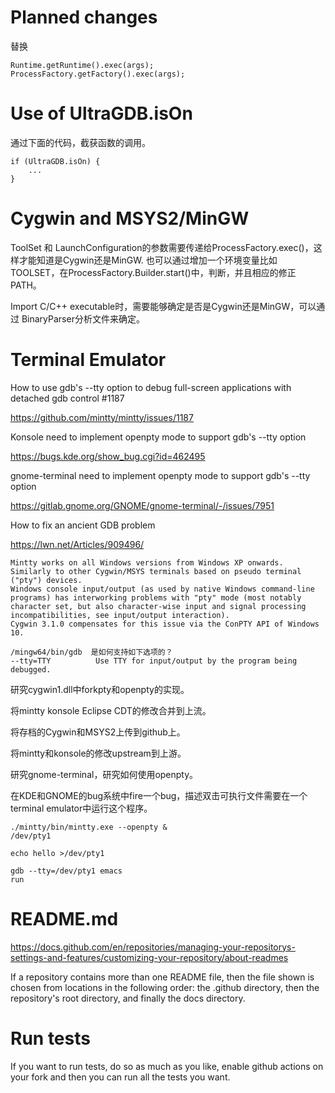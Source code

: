 


# Planned changes


替换
```
Runtime.getRuntime().exec(args);
ProcessFactory.getFactory().exec(args);
```

# Use of UltraGDB.isOn

通过下面的代码，截获函数的调用。
```
if (UltraGDB.isOn) {
	...
}
```


# Cygwin and MSYS2/MinGW


ToolSet 和 LaunchConfiguration的参数需要传递给ProcessFactory.exec()，这样才能知道是Cygwin还是MinGW.
也可以通过增加一个环境变量比如TOOLSET，在ProcessFactory.Builder.start()中，判断，并且相应的修正PATH。


Import C/C++ executable时，需要能够确定是否是Cygwin还是MinGW，可以通过 BinaryParser分析文件来确定。


# Terminal Emulator

How to use gdb's --tty option to debug full-screen applications with detached gdb control #1187

https://github.com/mintty/mintty/issues/1187


Konsole need to implement openpty mode to support gdb's --tty option

https://bugs.kde.org/show_bug.cgi?id=462495

gnome-terminal need to implement openpty mode to support gdb's --tty option

https://gitlab.gnome.org/GNOME/gnome-terminal/-/issues/7951

How to fix an ancient GDB problem

https://lwn.net/Articles/909496/

```
Mintty works on all Windows versions from Windows XP onwards. Similarly to other Cygwin/MSYS terminals based on pseudo terminal ("pty") devices. 
Windows console input/output (as used by native Windows command-line programs) has interworking problems with "pty" mode (most notably character set, but also character-wise input and signal processing incompatibilities, see input/output interaction). 
Cygwin 3.1.0 compensates for this issue via the ConPTY API of Windows 10.
```

```
/mingw64/bin/gdb  是如何支持如下选项的？
--tty=TTY          Use TTY for input/output by the program being debugged.
```

研究cygwin1.dll中forkpty和openpty的实现。


将mintty konsole Eclipse CDT的修改合并到上流。

将存档的Cygwin和MSYS2上传到github上。

将mintty和konsole的修改upstream到上游。

研究gnome-terminal，研究如何使用openpty。

在KDE和GNOME的bug系统中fire一个bug，描述双击可执行文件需要在一个terminal emulator中运行这个程序。

```
./mintty/bin/mintty.exe --openpty &
/dev/pty1

echo hello >/dev/pty1

gdb --tty=/dev/pty1 emacs
run
```

# README.md

https://docs.github.com/en/repositories/managing-your-repositorys-settings-and-features/customizing-your-repository/about-readmes

If a repository contains more than one README file, then the file shown is chosen from locations in the following order: the .github directory, then the repository's root directory, and finally the docs directory.


# Run tests

If you want to run tests, do so as much as you like, enable github actions on your fork and then you can run all the tests you want.

